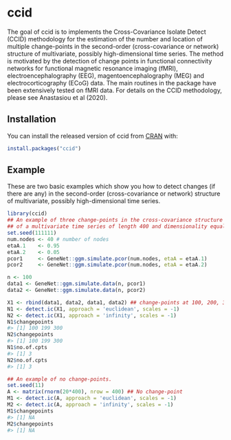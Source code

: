 
<!-- README.md is generated from README.Rmd. Please edit that file -->

# ccid

<!-- badges: start -->

<!-- badges: end -->

The goal of ccid is to implements the Cross-Covariance Isolate Detect
(CCID) methodology for the estimation of the number and location of
multiple change-points in the second-order (cross-covariance or network)
structure of multivariate, possibly high-dimensional time series. The
method is motivated by the detection of change points in functional
connectivity networks for functional magnetic resonance imaging (fMRI),
electroencephalography (EEG), magentoencephalography (MEG) and
electrocorticography (ECoG) data. The main routines in the package have
been extensively tested on fMRI data. For details on the CCID
methodology, please see Anastasiou et al (2020).

## Installation

You can install the released version of ccid from
[CRAN](https://CRAN.R-project.org) with:

``` r
install.packages("ccid")
```

## Example

These are two basic examples which show you how to detect changes (if
there are any) in the second-order (cross-covariance or network)
structure of multivariate, possibly high-dimensional time series.

``` r
library(ccid)
## An example of three change-points in the cross-covariance structure
## of a multivariate time series of length 400 and dimensionality equal to 40.
set.seed(111111)
num.nodes <- 40 # number of nodes
etaA.1    <- 0.95
etaA.2    <- 0.05
pcor1     <- GeneNet::ggm.simulate.pcor(num.nodes, etaA = etaA.1)
pcor2     <- GeneNet::ggm.simulate.pcor(num.nodes, etaA = etaA.2)

n <- 100
data1 <- GeneNet::ggm.simulate.data(n, pcor1)
data2 <- GeneNet::ggm.simulate.data(n, pcor2)

X1 <- rbind(data1, data2, data1, data2) ## change-points at 100, 200, 300
N1 <- detect.ic(X1, approach = 'euclidean', scales = -1)
N2 <- detect.ic(X1, approach = 'infinity', scales = -1)
N1$changepoints
#> [1] 100 199 300
N2$changepoints
#> [1] 100 199 300
N1$no.of.cpts
#> [1] 3
N2$no.of.cpts
#> [1] 3

## An example of no change-points.
set.seed(11)
A <- matrix(rnorm(20*400), nrow = 400) ## No change-point
M1 <- detect.ic(A, approach = 'euclidean', scales = -1)
M2 <- detect.ic(A, approach = 'infinity', scales = -1)
M1$changepoints
#> [1] NA
M2$changepoints
#> [1] NA
```
